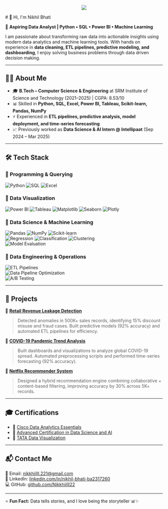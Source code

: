 <p align="center">
  <img src="https://capsule-render.vercel.app/api?type=soft&height=200&color=gradient&text=Nikhil%20Bhati&fontColor=ffffff&fontSize=69&animation=fadeIn&textBg=false&descAlign=99&descAlignY=6" />
</p>
# 👋 Hi, I'm Nikhil Bhati  

🚀 **Aspiring Data Analyst | Python • SQL • Power BI • Machine Learning**  

I am passionate about transforming raw data into actionable insights using modern data analytics and machine learning tools. With hands on experience in **data cleaning, ETL pipelines, predictive modeling, and dashboarding**, I enjoy solving business problems through data driven decision making.  

---

## 🧑‍💻 About Me  
- 🎓 **B.Tech – Computer Science & Engineering** at SRM Institute of Science and Technology (2021–2025) | CGPA: 8.53/10  
- 📊 Skilled in **Python, SQL, Excel, Power BI, Tableau, Scikit-learn, Pandas, NumPy**  
- ⚡ Experienced in **ETL pipelines, predictive analysis, model deployment, and time-series forecasting**  
- 📈 Previously worked as **Data Science & AI Intern @ Intellipaat** (Sep 2024 – Mar 2025)  

---

## 🛠 Tech Stack  

### 🔹 Programming & Querying  
![Python](https://img.shields.io/badge/Python-3776AB?style=for-the-badge&logo=python&logoColor=white)
![SQL](https://img.shields.io/badge/SQL-4479A1?style=for-the-badge&logo=postgresql&logoColor=white)
![Excel](https://img.shields.io/badge/Excel-217346?style=for-the-badge&logo=microsoft-excel&logoColor=white)

### 🔹 Data Visualization  
![Power BI](https://img.shields.io/badge/Power%20BI-F2C811?style=for-the-badge&logo=powerbi&logoColor=black)
![Tableau](https://img.shields.io/badge/Tableau-E97627?style=for-the-badge&logo=tableau&logoColor=white)
![Matplotlib](https://img.shields.io/badge/Matplotlib-003B57?style=for-the-badge&logo=plotly&logoColor=white)
![Seaborn](https://img.shields.io/badge/Seaborn-0099CC?style=for-the-badge&logoColor=white)
![Plotly](https://img.shields.io/badge/Plotly-3F4F75?style=for-the-badge&logo=plotly&logoColor=white)

### 🔹 Data Science & Machine Learning  
![Pandas](https://img.shields.io/badge/Pandas-150458?style=for-the-badge&logo=pandas&logoColor=white)
![NumPy](https://img.shields.io/badge/NumPy-013243?style=for-the-badge&logo=numpy&logoColor=white)
![Scikit-learn](https://img.shields.io/badge/Scikit--learn-F7931E?style=for-the-badge&logo=scikit-learn&logoColor=white)  
![Regression](https://img.shields.io/badge/Regression-4CAF50?style=for-the-badge)  ![Classification](https://img.shields.io/badge/Classification-2196F3?style=for-the-badge) ![Clustering](https://img.shields.io/badge/Clustering-9C27B0?style=for-the-badge)  
![Model Evaluation](https://img.shields.io/badge/Model%20Evaluation-FF9800?style=for-the-badge)  


### 🔹 Data Engineering & Operations  
![ETL Pipelines](https://img.shields.io/badge/ETL%20Pipelines-673AB7?style=for-the-badge)  
![Data Pipeline Optimization](https://img.shields.io/badge/Data%20Pipeline%20Optimization-607D8B?style=for-the-badge)  
![A/B Testing](https://img.shields.io/badge/A%2FB%20Testing-E91E63?style=for-the-badge)  


---

## 🚀 Projects  

📌 [**Retail Revenue Leakage Detection**](https://github.com/Nikkhiilll22/-Retail-Revenue-Leakage-Detection-Capstone-Project-)  
> Detected anomalies in 500K+ sales records, identifying 15% discount misuse and fraud cases. Built predictive models (92% accuracy) and automated ETL pipelines for efficiency.  

📌 [**COVID-19 Pandemic Trend Analysis**](https://github.com/Nikkhiilll22/Covid-19-Analysis)  
> Built dashboards and visualizations to analyze global COVID-19 spread. Automated preprocessing scripts and performed time-series forecasting (92% accuracy).  

📌 [**Netflix Recommender System**](https://github.com/Nikkhiilll22/Netflix-User-Behavior-and-Content-Analysis)  
> Designed a hybrid recommendation engine combining collaborative + content-based filtering, improving accuracy by 30% across 5K+ records.  

---

## 🎓 Certifications  
- 📜 [Cisco Data Analytics Essentials](https://www.credly.com/badges/1fafb79b-91e3-4521-bfed-549095e1813f/public_url)  
- 📜 [Advanced Certification in Data Science and AI](https://drive.google.com/file/d/1czQFY-ZXD4VCqlmKpGmWIJ0peL6Uhygv/view?usp=sharing)  
- 📜 [TATA Data Visualization](https://drive.google.com/file/d/1_uZD8AshUIShNV2VsIAxJO6hhXotiRmM/view?usp=sharing)  

---

## 📬 Contact Me  
📧 Email: [nikkhiilll.221@gmail.com](mailto:nikkhiilll.221@gmail.com)  
🔗 LinkedIn: [linkedin.com/in/nikhil-bhati-ba2317260](https://www.linkedin.com/in/nikhil-bhati-ba2317260)  
💻 GitHub: [github.com/Nikkhiilll22](https://github.com/Nikkhiilll22)  

---

⭐ **Fun Fact:** Data tells stories, and I love being the storyteller 📊✨  
